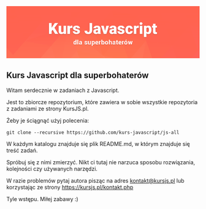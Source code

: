 ![](./kursjs.png)

## Kurs Javascript dla superbohaterów

Witam serdecznie w zadaniach z Javascript.

Jest to zbiorcze repozytorium, które zawiera w sobie wszystkie repozytoria z zadaniami ze strony KursJS.pl.

Żeby je ściągnąć użyj polecenia:

```
git clone --recursive https://github.com/kurs-javascript/js-all
```

W każdym katalogu znajduje się plik README.md, w którym znajduje się treść zadań.

Spróbuj się z nimi zmierzyć. Nikt ci tutaj nie narzuca sposobu rozwiązania, kolejności czy używanych narzędzi.

W razie problemów pytaj autora pisząc na adres [kontakt@kursjs.pl](mailto:kontakt@kursjs.pl) lub korzystając ze strony https://kursjs.pl/kontakt.php

Tyle wstępu. Miłej zabawy :)

